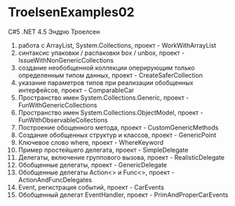 # TroelsenExamples02
C#5 .NET 4.5 Эндрю Троелсен

1) работа с ArrayList, System.Collections, проект - WorkWithArrayList
2) синтаксис упаковки / распаковки box / unbox, проект - IssueWithNonGenericCollections
3) создание необобщенной коллекции оперирующим только определенным типом данных, проект - CreateSaferCollection
4) указание параметров типов при реализации обобщенных интерфейсов, проект - ComparableCar
5) Пространство имен System.Collections.Generic, проект - FunWithGenericCollections
6) Пространство имен System.Collections.ObjectModel, проект - FunWithObservableCollections
7) Построение обощенного метода, проект - CustomGenericMethods
8) Создание обобщенных структур и классов, проект - GenericPoint
9) Ключевое слово where, проект - WhereKeyword
10) Пример простейшего делегата, проект - SimpleDelegate
11) Делегаты, включение группового вызова, проект - RealisticDelegate
12) Обобщенные делегаты, проект - GenericDelegate
13) Обобщенные делегаты Action<> и Func<>, проект - ActionAndFuncDelegates
14) Event, регистрация событий, проект - CarEvents
15) Обобщенный делегат EventHandler<T>, проект - PrimAndProperCarEvents
